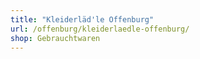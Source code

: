 ```yaml
---
title: "Kleiderläd'le Offenburg"
url: /offenburg/kleiderlaedle-offenburg/
shop: Gebrauchtwaren
---
```

